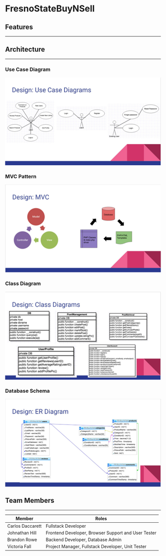 # FresnoStateBuyNSell

## Features
***

## Architecture
***
### Use Case Diagram
![](readme_images/architecture/use_cases_slide.JPG)

### MVC Pattern
![](readme_images/architecture/mvc_slide.JPG)

### Class Diagram
![](readme_images/architecture/classes_slide.JPG)

### Database Schema
![](readme_images/architecture/erd_slide.JPG)


## Team Members
***
Member | Roles
 --- | ---  
Carlos Daccarett | Fullstack Developer
Johnathan Hill | Frontend Developer, Browser Support and User Tester
Brandon Rowe | Backend Developer, Database Admin
Victoria Fall | Project Manager, Fullstack Developer, Unit Tester

